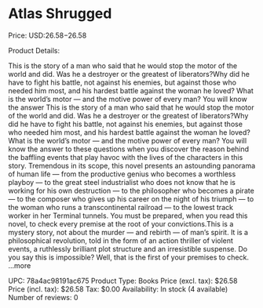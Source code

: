 # Atlas Shrugged

Price: USD:$26.58-$26.58

Product Details:

This is the story of a man who said that he would stop the motor of the world and did. Was he a destroyer or the greatest of liberators?Why did he have to fight his battle, not against his enemies, but against those who needed him most, and his hardest battle against the woman he loved? What is the world’s motor — and the motive power of every man? You will know the answer This is the story of a man who said that he would stop the motor of the world and did. Was he a destroyer or the greatest of liberators?Why did he have to fight his battle, not against his enemies, but against those who needed him most, and his hardest battle against the woman he loved? What is the world’s motor — and the motive power of every man? You will know the answer to these questions when you discover the reason behind the baffling events that play havoc with the lives of the characters in this story. Tremendous in its scope, this novel presents an astounding panorama of human life — from the productive genius who becomes a worthless playboy — to the great steel industrialist who does not know that he is working for his own destruction — to the philosopher who becomes a pirate — to the composer who gives up his career on the night of his triumph — to the woman who runs a transcontinental railroad — to the lowest track worker in her Terminal tunnels. You must be prepared, when you read this novel, to check every premise at the root of your convictions.This is a mystery story, not about the murder — and rebirth — of man’s spirit. It is a philosophical revolution, told in the form of an action thriller of violent events, a ruthlessly brilliant plot structure and an irresistible suspense. Do you say this is impossible? Well, that is the first of your premises to check. ...more

UPC: 78a4ac98191ac675
Product Type: Books
Price (excl. tax): $26.58
Price (incl. tax): $26.58
Tax: $0.00
Availability: In stock (4 available)
Number of reviews: 0